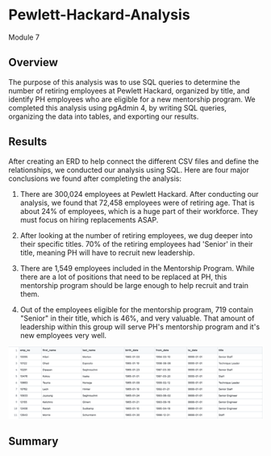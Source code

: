 # Pewlett-Hackard-Analysis
Module 7
## Overview
The purpose of this analysis was to use SQL queries to determine the number of retiring employees at Pewlett Hackard, organized by title, and identify PH employees who are eligible for a new mentorship program. We completed this analysis using pgAdmin 4, by writing SQL queries, organizing the data into tables, and exporting our results.

## Results
After creating an ERD to help connect the different CSV files and define the relationships, we conducted our analysis using SQL. Here are four major conclusions we found after completing the analysis:


1. There are 300,024 employees at Pewlett Hackard. After conducting our analysis, we found that 72,458 employees were of retiring age. That is about 24% of employees, which is a huge part of their workforce. They must focus on hiring replacements ASAP.

2. After looking at the number of retiring employees, we dug deeper into their specific titles. 70% of the retiring employees had 'Senior' in their title, meaning PH will have to recruit new leadership.

3. There are 1,549 employees included in the Mentorship Program. While there are a lot of positions that need to be replaced at PH, this mentorship program should be large enough to help recruit and train them.

4. Out of the employees eligible for the mentorship program, 719 contain "Senior" in their title, which is 46%, and very valuable. That amount of leadership within this group will serve PH's mentorship program and it's new employees very well. 

![image](https://github.com/aisligrace/Pewlett-Hackard-Analysis/blob/main/mentorship.png)

## Summary
